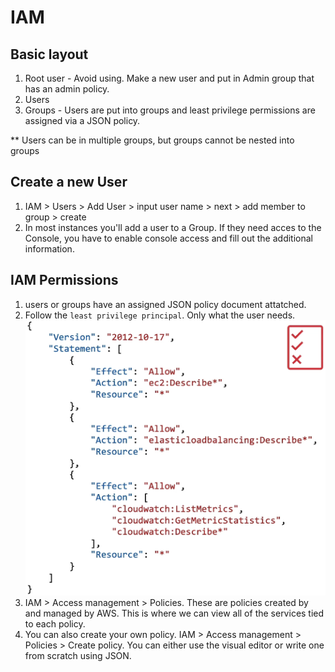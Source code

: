 # IAM

## Basic layout
1. Root user - Avoid using. Make a new user and put in Admin group that has an admin policy.
2. Users 
3. Groups - Users are put into groups and least privilege permissions are assigned via a JSON policy. 

** Users can be in multiple groups, but groups cannot be nested into groups

## Create a new User
1. IAM > Users > Add User > input user name > next > add member to group > create
2. In most instances you'll add a user to a Group.  If they need acces to the Console, you have to enable console access and fill out the additional information.

## IAM Permissions
1. users or groups have an assigned JSON policy document attatched. 
2. Follow the ```least privilege principal```.  Only what the user needs.
![web_v_workenvironment](/assets/iam_policy.png)
3. IAM > Access management > Policies. These are policies created by and managed by AWS.  This is where we can view all of the services tied to each policy.
4. You can also create your own policy.  IAM > Access management > Policies > Create policy. You can either use the visual editor or write one from scratch using JSON.